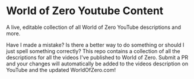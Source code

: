 # World of Zero Youtube Content

A live, editable collection of all World of Zero YouTube descriptions and more.

Have I made a mistake? Is there a better way to do something or should I just spell something correctly? This repo contains a collection of all the descriptions for all the videos I've published to World of Zero. Submit a PR and your changes will automatically be added to the videos description on YouTube and the updated WorldOfZero.com!
